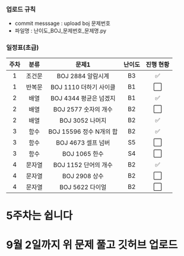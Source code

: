 ### 업로드 규칙
- commit messsage : upload boj 문제번호
- 파일명 : 난이도_BOJ_문제번호_문제명.py


### 일정표(초급)

| 주차 | 분류 | 문제1 | 난이도 |진행 현황 |  
|:---:|:---:|:---:|:---:|:---:|
| 1 | 조건문 | BOJ 2884 알람시계 | B3 | ✅ |
| 1 | 반복문 | BOJ 1110 더하기 사이클 | B1 | ⬜ |
| 2 | 배열 | BOJ 4344 평균은 넘겠지 | B1 | ✅ |
| 2 | 배열 | BOJ 2577 숫자의 개수 | B2 | ⬜ | 
| 2 | 배열 | BOJ 3052 나머지 | B2 | ✅ |
| 3 | 함수 | BOJ 15596 정수 N개의 합| B2 | ✅ |
| 3 | 함수 | BOJ 4673 셀프 넘버 | S5 | ⬜ |
| 3 | 함수 | BOJ 1065 한수 | S4  | ⬜ |
| 4 | 문자열 | BOJ 1152 단어의 개수 | B2 | ✅ |
| 4 | 문자열 | BOJ 2908 상수 | B2 | ⬜ |
| 4 | 문자열 | BOJ 5622 다이얼 | B2 | ⬜ |

# 5주차는 쉽니다
# 9월 2일까지 위 문제 풀고 깃허브 업로드
